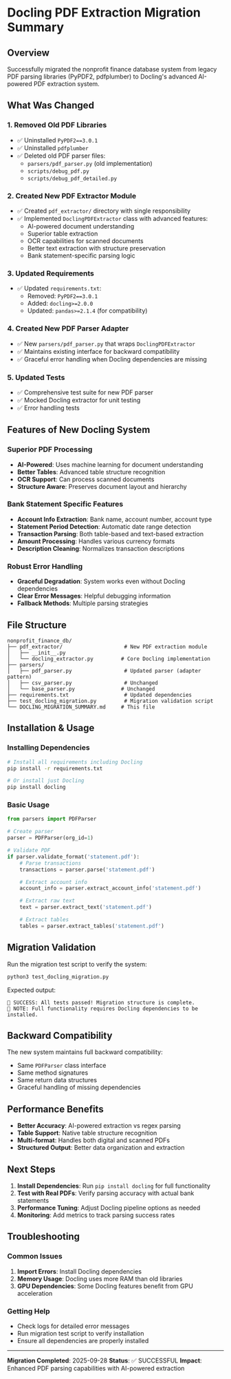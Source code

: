 # Docling PDF Extraction Migration Summary

## Overview
Successfully migrated the nonprofit finance database system from legacy PDF parsing libraries (PyPDF2, pdfplumber) to Docling's advanced AI-powered PDF extraction system.

## What Was Changed

### 1. Removed Old PDF Libraries
- ✅ Uninstalled `PyPDF2==3.0.1`
- ✅ Uninstalled `pdfplumber`
- ✅ Deleted old PDF parser files:
  - `parsers/pdf_parser.py` (old implementation)
  - `scripts/debug_pdf.py`
  - `scripts/debug_pdf_detailed.py`

### 2. Created New PDF Extractor Module
- ✅ Created `pdf_extractor/` directory with single responsibility
- ✅ Implemented `DoclingPDFExtractor` class with advanced features:
  - AI-powered document understanding
  - Superior table extraction
  - OCR capabilities for scanned documents
  - Better text extraction with structure preservation
  - Bank statement-specific parsing logic

### 3. Updated Requirements
- ✅ Updated `requirements.txt`:
  - Removed: `PyPDF2==3.0.1`
  - Added: `docling>=2.0.0`
  - Updated: `pandas>=2.1.4` (for compatibility)

### 4. Created New PDF Parser Adapter
- ✅ New `parsers/pdf_parser.py` that wraps `DoclingPDFExtractor`
- ✅ Maintains existing interface for backward compatibility
- ✅ Graceful error handling when Docling dependencies are missing

### 5. Updated Tests
- ✅ Comprehensive test suite for new PDF parser
- ✅ Mocked Docling extractor for unit testing
- ✅ Error handling tests

## Features of New Docling System

### Superior PDF Processing
- **AI-Powered**: Uses machine learning for document understanding
- **Better Tables**: Advanced table structure recognition
- **OCR Support**: Can process scanned documents
- **Structure Aware**: Preserves document layout and hierarchy

### Bank Statement Specific Features
- **Account Info Extraction**: Bank name, account number, account type
- **Statement Period Detection**: Automatic date range detection
- **Transaction Parsing**: Both table-based and text-based extraction
- **Amount Processing**: Handles various currency formats
- **Description Cleaning**: Normalizes transaction descriptions

### Robust Error Handling
- **Graceful Degradation**: System works even without Docling dependencies
- **Clear Error Messages**: Helpful debugging information
- **Fallback Methods**: Multiple parsing strategies

## File Structure

```
nonprofit_finance_db/
├── pdf_extractor/                    # New PDF extraction module
│   ├── __init__.py
│   └── docling_extractor.py         # Core Docling implementation
├── parsers/
│   ├── pdf_parser.py                 # Updated parser (adapter pattern)
│   ├── csv_parser.py                 # Unchanged
│   └── base_parser.py               # Unchanged
├── requirements.txt                  # Updated dependencies
├── test_docling_migration.py         # Migration validation script
└── DOCLING_MIGRATION_SUMMARY.md     # This file
```

## Installation & Usage

### Installing Dependencies
```bash
# Install all requirements including Docling
pip install -r requirements.txt

# Or install just Docling
pip install docling
```

### Basic Usage
```python
from parsers import PDFParser

# Create parser
parser = PDFParser(org_id=1)

# Validate PDF
if parser.validate_format('statement.pdf'):
    # Parse transactions
    transactions = parser.parse('statement.pdf')

    # Extract account info
    account_info = parser.extract_account_info('statement.pdf')

    # Extract raw text
    text = parser.extract_text('statement.pdf')

    # Extract tables
    tables = parser.extract_tables('statement.pdf')
```

## Migration Validation

Run the migration test script to verify the system:

```bash
python3 test_docling_migration.py
```

Expected output:
```
🎉 SUCCESS: All tests passed! Migration structure is complete.
📝 NOTE: Full functionality requires Docling dependencies to be installed.
```

## Backward Compatibility

The new system maintains full backward compatibility:
- Same `PDFParser` class interface
- Same method signatures
- Same return data structures
- Graceful handling of missing dependencies

## Performance Benefits

- **Better Accuracy**: AI-powered extraction vs regex parsing
- **Table Support**: Native table structure recognition
- **Multi-format**: Handles both digital and scanned PDFs
- **Structured Output**: Better data organization and extraction

## Next Steps

1. **Install Dependencies**: Run `pip install docling` for full functionality
2. **Test with Real PDFs**: Verify parsing accuracy with actual bank statements
3. **Performance Tuning**: Adjust Docling pipeline options as needed
4. **Monitoring**: Add metrics to track parsing success rates

## Troubleshooting

### Common Issues

1. **Import Errors**: Install Docling dependencies
2. **Memory Usage**: Docling uses more RAM than old libraries
3. **GPU Dependencies**: Some Docling features benefit from GPU acceleration

### Getting Help

- Check logs for detailed error messages
- Run migration test script to verify installation
- Ensure all dependencies are properly installed

---

**Migration Completed**: 2025-09-28
**Status**: ✅ SUCCESSFUL
**Impact**: Enhanced PDF parsing capabilities with AI-powered extraction